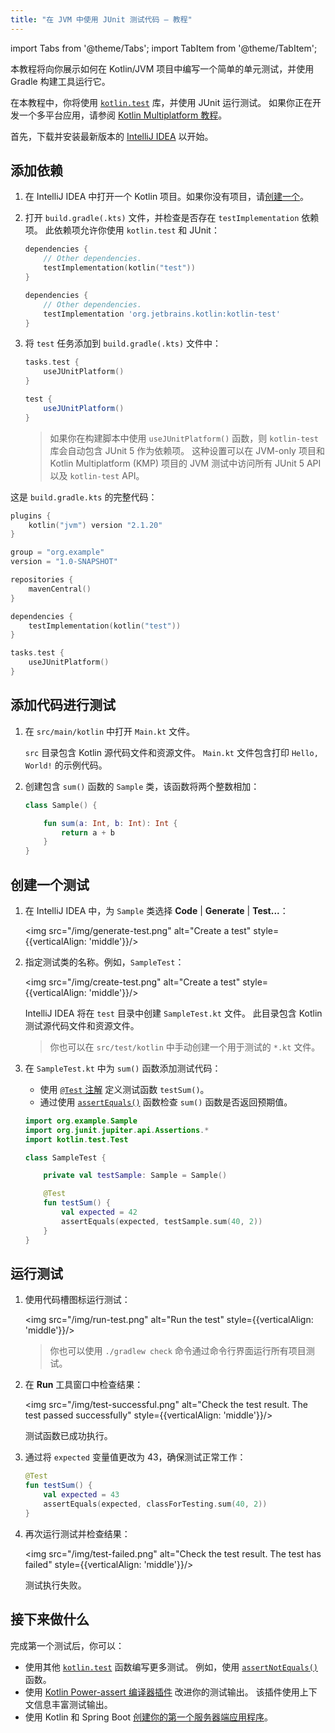 ```yaml
---
title: "在 JVM 中使用 JUnit 测试代码 – 教程"
---
```

import Tabs from '@theme/Tabs';
import TabItem from '@theme/TabItem';

本教程将向你展示如何在 Kotlin/JVM 项目中编写一个简单的单元测试，并使用 Gradle 构建工具运行它。

在本教程中，你将使用 [`kotlin.test`](https://kotlinlang.org/api/latest/kotlin.test/index.html) 库，并使用 JUnit 运行测试。
如果你正在开发一个多平台应用，请参阅 [Kotlin Multiplatform 教程](https://www.jetbrains.com/help/kotlin-multiplatform-dev/multiplatform-run-tests.html)。

首先，下载并安装最新版本的 [IntelliJ IDEA](https://www.jetbrains.com/idea/download/index.html) 以开始。

## 添加依赖

1. 在 IntelliJ IDEA 中打开一个 Kotlin 项目。如果你没有项目，请[创建一个](https://www.jetbrains.com/help/idea/create-your-first-kotlin-app.html#create-project)。

2. 打开 `build.gradle(.kts)` 文件，并检查是否存在 `testImplementation` 依赖项。
   此依赖项允许你使用 `kotlin.test` 和 JUnit：

    <Tabs groupId="build-script">
    <TabItem value="kotlin" label="Kotlin" default>

   ```kotlin
   dependencies {
       // Other dependencies.
       testImplementation(kotlin("test"))
   }
   ```

    </TabItem>
    <TabItem value="groovy" label="Groovy" default>

   ```groovy
   dependencies {
       // Other dependencies.
       testImplementation 'org.jetbrains.kotlin:kotlin-test'
   }
   ```

   </TabItem>
   </Tabs>

3. 将 `test` 任务添加到 `build.gradle(.kts)` 文件中：

    <Tabs groupId="build-script">
    <TabItem value="kotlin" label="Kotlin" default>

   ```kotlin
   tasks.test {
       useJUnitPlatform()
   }
   ```

    </TabItem>
    <TabItem value="groovy" label="Groovy" default>

   ```groovy
   test {
       useJUnitPlatform()
   }
   ```

   </TabItem>
   </Tabs>

   > 如果你在构建脚本中使用 `useJUnitPlatform()` 函数，则 `kotlin-test` 库会自动包含 JUnit 5 作为依赖项。
   > 这种设置可以在 JVM-only 项目和 Kotlin Multiplatform (KMP) 项目的 JVM 测试中访问所有 JUnit 5 API 以及 `kotlin-test` API。
   >
   

这是 `build.gradle.kts` 的完整代码：

```kotlin
plugins {
    kotlin("jvm") version "2.1.20"
}

group = "org.example"
version = "1.0-SNAPSHOT"

repositories {
    mavenCentral()
}

dependencies {
    testImplementation(kotlin("test"))
}

tasks.test {
    useJUnitPlatform()
}
```

## 添加代码进行测试

1. 在 `src/main/kotlin` 中打开 `Main.kt` 文件。

   `src` 目录包含 Kotlin 源代码文件和资源文件。
   `Main.kt` 文件包含打印 `Hello, World!` 的示例代码。

2. 创建包含 `sum()` 函数的 `Sample` 类，该函数将两个整数相加：

   ```kotlin
   class Sample() {

       fun sum(a: Int, b: Int): Int {
           return a + b
       }
   }
   ```

## 创建一个测试

1. 在 IntelliJ IDEA 中，为 `Sample` 类选择 **Code** | **Generate** | **Test...**：

   <img src="/img/generate-test.png" alt="Create a test" style={{verticalAlign: 'middle'}}/>

2. 指定测试类的名称。例如，`SampleTest`：

   <img src="/img/create-test.png" alt="Create a test" style={{verticalAlign: 'middle'}}/>

   IntelliJ IDEA 将在 `test` 目录中创建 `SampleTest.kt` 文件。
   此目录包含 Kotlin 测试源代码文件和资源文件。

   > 你也可以在 `src/test/kotlin` 中手动创建一个用于测试的 `*.kt` 文件。
   >
   

3. 在 `SampleTest.kt` 中为 `sum()` 函数添加测试代码：

   * 使用 [`@Test` 注解](https://kotlinlang.org/api/latest/kotlin.test/kotlin.test/-test/index.html) 定义测试函数 `testSum()`。
   * 通过使用 [`assertEquals()`](https://kotlinlang.org/api/latest/kotlin.test/kotlin.test/assert-equals.html) 函数检查 `sum()` 函数是否返回预期值。

   ```kotlin
   import org.example.Sample
   import org.junit.jupiter.api.Assertions.*
   import kotlin.test.Test

   class SampleTest {

       private val testSample: Sample = Sample()

       @Test
       fun testSum() {
           val expected = 42
           assertEquals(expected, testSample.sum(40, 2))
       }
   }
   ```

## 运行测试

1. 使用代码槽图标运行测试：

   <img src="/img/run-test.png" alt="Run the test" style={{verticalAlign: 'middle'}}/>

   > 你也可以使用 `./gradlew check` 命令通过命令行界面运行所有项目测试。
   >
   

2. 在 **Run** 工具窗口中检查结果：

   <img src="/img/test-successful.png" alt="Check the test result. The test passed successfully" style={{verticalAlign: 'middle'}}/>

   测试函数已成功执行。

3. 通过将 `expected` 变量值更改为 43，确保测试正常工作：

   ```kotlin
   @Test
   fun testSum() {
       val expected = 43
       assertEquals(expected, classForTesting.sum(40, 2))
   }
   ```

4. 再次运行测试并检查结果：

   <img src="/img/test-failed.png" alt="Check the test result. The test has failed" style={{verticalAlign: 'middle'}}/>

   测试执行失败。

## 接下来做什么

完成第一个测试后，你可以：

* 使用其他 [`kotlin.test`](https://kotlinlang.org/api/latest/kotlin.test/kotlin.test/) 函数编写更多测试。
   例如，使用 [`assertNotEquals()`](https://kotlinlang.org/api/latest/kotlin.test/kotlin.test/assert-not-equals.html) 函数。
* 使用 [Kotlin Power-assert 编译器插件](power-assert.md) 改进你的测试输出。
   该插件使用上下文信息丰富测试输出。
* 使用 Kotlin 和 Spring Boot [创建你的第一个服务器端应用程序](jvm-get-started-spring-boot.md)。
  ```